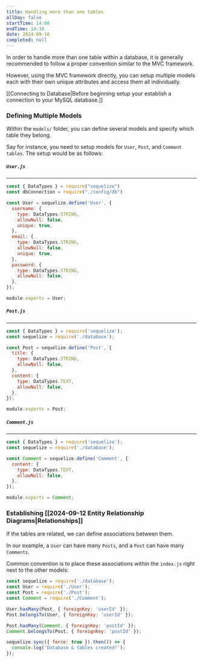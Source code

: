 ```yaml
---
title: Handling more than one tables
allDay: false
startTime: 14:00
endTime: 14:30
date: 2024-09-16
completed: null
---
```

In order to handle more than one table within a database, it is generally recommended to follow a proper convention similar to the MVC framework.

However, using the MVC framework directly, you can setup multiple models each with their own unique attributes and access them all individually.

[[Connecting to Database|Before beginning setup your establish a connection to your MySQL database.]]

### **Defining Multiple Models**

Within the `models/` folder, you can define several models and specify which table they belong.

Say for instance, you need to setup models for `User`, `Post`, and `Comment tables`. The setup would be as follows:
##### `User.js`
---
```javascript
const { DataTypes } = require("sequelize")
const dbConnection = require("./config/db")

const User = sequelize.define('User', {
  username: {
    type: DataTypes.STRING,
    allowNull: false,
    unique: true,
  },
  email: {
    type: DataTypes.STRING,
    allowNull: false,
    unique: true,
  },
  password: {
    type: DataTypes.STRING,
    allowNull: false,
  },
});

module.exports = User;
```

##### `Post.js`
---
```javascript
const { DataTypes } = require('sequelize');
const sequelize = require('./database');

const Post = sequelize.define('Post', {
  title: {
    type: DataTypes.STRING,
    allowNull: false,
  },
  content: {
    type: DataTypes.TEXT,
    allowNull: false,
  },
});

module.exports = Post;
```

##### `Comment.js`
---
```javascript
const { DataTypes } = require('sequelize');
const sequelize = require('./database');

const Comment = sequelize.define('Comment', {
  content: {
    type: DataTypes.TEXT,
    allowNull: false,
  },
});

module.exports = Comment;
```

### **Establishing [[2024-09-12 Entity Relationship Diagrams|Relationships]]**

If the tables are related, we can define associations between them.

In our example, a `User` can have many `Posts`, and a `Post` can have many `Comments`. 

Common convention is to place these associations within the `index.js` right next to the other models:

```javascript
const sequelize = require('./database');
const User = require('./User');
const Post = require('./Post');
const Comment = require('./Comment');

User.hasMany(Post, { foreignKey: 'userId' });
Post.belongsTo(User, { foreignKey: 'userId' });

Post.hasMany(Comment, { foreignKey: 'postId' });
Comment.belongsTo(Post, { foreignKey: 'postId' });

sequelize.sync({ force: true }).then(() => {
  console.log('Database & tables created!');
});
```


